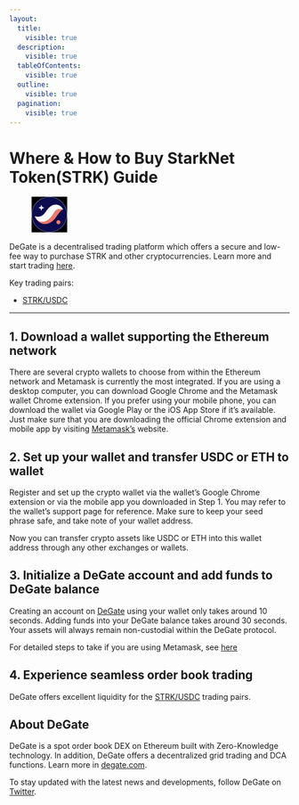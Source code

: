 ```yaml
---
layout:
  title:
    visible: true
  description:
    visible: true
  tableOfContents:
    visible: true
  outline:
    visible: true
  pagination:
    visible: true
---
```


# Where & How to Buy StarkNet Token(STRK) Guide

<figure><img src="../images/strk_0xca14007eff0db1f8135f4c25b34de49ab0d427661716284847320.jpg" alt="STRK" width="64"><figcaption></figcaption></figure>

DeGate is a decentralised trading platform which offers a secure and low-fee way to purchase STRK and other cryptocurrencies. Learn more and start trading [here](https://app.degate.com/trade/USDC/0xca14007eff0db1f8135f4c25b34de49ab0d42766?utm_source=howtobuy).&#x20;

Key trading pairs:

* [STRK/USDC](https://app.degate.com/trade/USDC/0xca14007eff0db1f8135f4c25b34de49ab0d42766?utm_source=howtobuy)

***

## 1. Download a wallet supporting the Ethereum network

There are several crypto wallets to choose from within the Ethereum network and Metamask is currently the most integrated. If you are using a desktop computer, you can download Google Chrome and the Metamask wallet Chrome extension. If you prefer using your mobile phone, you can download the wallet via Google Play or the iOS App Store if it’s available. Just make sure that you are downloading the official Chrome extension and mobile app by visiting [Metamask’s](https://metamask.io/) website.

## 2. Set up your wallet and transfer USDC or ETH to wallet

Register and set up the crypto wallet via the wallet’s Google Chrome extension or via the mobile app you downloaded in Step 1. You may refer to the wallet’s support page for reference. Make sure to keep your seed phrase safe, and take note of your wallet address.&#x20;

Now you can transfer crypto assets like USDC or ETH into this wallet address through any other exchanges or wallets.

## 3. Initialize a DeGate account and add funds to DeGate balance

Creating an account on [DeGate](https://app.degate.com/?utm_source=STRK_howtobuy) using your wallet only takes around 10 seconds. Adding funds into your DeGate balance takes around 30 seconds. Your assets will always remain non-custodial within the DeGate protocol.

For detailed steps to take if you are using Metamask, see [here](https://docs.degate.com/v/product_en/main-features/wallet-connectivity/metamask)

## 4. Experience seamless order book trading

DeGate offers excellent liquidity for the [STRK/USDC](https://app.degate.com/trade/USDC/0xca14007eff0db1f8135f4c25b34de49ab0d42766?utm_source=howtobuy) trading pairs.&#x20;

## About DeGate

DeGate is a spot order book DEX on Ethereum built with Zero-Knowledge technology. In addition, DeGate offers a decentralized grid trading and DCA functions.  Learn more in [degate.com](https://degate.com/?utm_source=STRK_howtobuy).

To stay updated with the latest news and developments, follow DeGate on [Twitter](https://twitter.com/degatedex).
